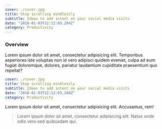```yaml
---
cover: ./cover.jpg
title: Stop scrolling mindlessly
subtitle: Ideas to add intent on your social media visits
date: "2018-01-03T22:12:03.284Z"
category: Productivity
---
```


### Overview
Lorem ipsum dolor sit amet, consectetur adipisicing elit. Temporibus asperiores iste voluptas non id vero adipisci quidem eveniet, culpa ad eum fugiat doloremque, dolores, pariatur laudantium cupiditate praesentium quo repellat?

```yaml
cover: ./cover.jpg
title: Stop scrolling mindlessly
subtitle: Ideas to add intent on your social media visits
date: "2018-01-03T22:12:03.284Z"
category: Productivity
```

Lorem ipsum dolor sit amet, consectetur adipisicing elit. Accusamus, rem!

> Lorem ipsum dolor sit amet, consectetur adipisicing elit. Natus unde odio vero sed quibusdam qui.